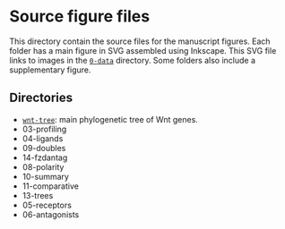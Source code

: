 # Source figure files

This directory contain the source files for the manuscript figures.
Each folder has a main figure in SVG assembled using Inkscape.
This SVG file links to images in the [`0-data`](../0-data) directory.
Some folders also include a supplementary figure.

## Directories

- [`wnt-tree`](wnt-tree): main phylogenetic tree of Wnt genes.
- 03-profiling
- 04-ligands
- 09-doubles
- 14-fzdantag
- 08-polarity
- 10-summary
- 11-comparative
- 13-trees
- 05-receptors
- 06-antagonists
